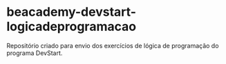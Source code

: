 # beacademy-devstart-logicadeprogramacao
 Repositório criado para envio dos exercícios de lógica de programação do programa DevStart.
